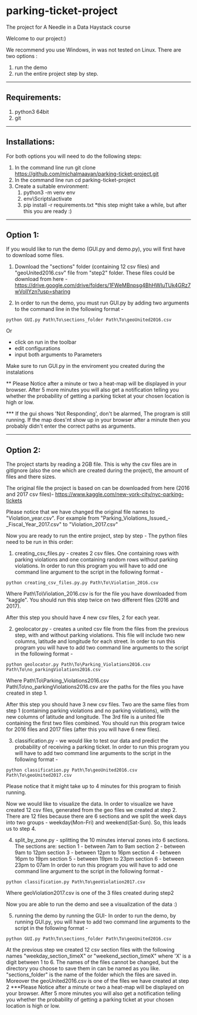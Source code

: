 # parking-ticket-project
The project for A Needle in a Data Haystack course

Welcome to our project:) 

We recommend you use Windows, in was not tested on Linux.
There are two options :
1. run the demo
2. run the entire project step by step.

-----------------
Requirements:
-----------------
1. python3 64bit
2. git

-----------------
Installations:
-----------------
For both options you will need to do the following steps:
1. In the command line run git clone https://github.com/michalmaayan/parking-ticket-project.git
2. In the command line run cd parking-ticket-project
3. Create a suitable environment:
    1. python3 -m venv env
    2. env\Scripts\activate
    3. pip install -r requirements.txt
    *this step might take a while, but after this you are ready :)

-------------
Option 1:
-------------
If you would like to run the demo (GUI.py and demo.py), you will first have to download some files.

1. Download the "sections" folder (containing 12 csv files) and "geoUnited2016.csv" file from "step2" folder. These files could be download from here -
https://drive.google.com/drive/folders/1FWeMBnpsg4BhHWIuTUk4GRz7wVolIYzn?usp=sharing

2. In order to run the demo, you must run GUI.py by adding two arguments to the command line in the following format -
```
python GUI.py Path\To\sections_folder Path\To\geoUnited2016.csv
```
Or
* click on run in the toolbar
* edit configurations
* input both arguments to Parameters

Make sure to run GUI.py in the enviroment you created during the instalations

** Please Notice after a minute or two a heat-map will be displayed in your browser. After 5 more minutes you will also get a notification telling you whether the probability of getting a parking ticket at your chosen location is high or low.

*** If the gui shows 'Not Responding', don't be alarmed, The program is still running. If the map does'nt show up in your browser after a minute then you probably didn't enter the correct paths as arguments.

----------------
Option 2:
----------------
The project starts by reading a 2GB file.
This is why the csv files are in gitIgnore (also the one which are created during the project), the amount of files and there sizes.

The original file the project is based on can be downloaded from here (2016 and 2017 csv files)- https://www.kaggle.com/new-york-city/nyc-parking-tickets

Please notice that we have changed the original file names to "Violation_year.csv". For example from "Parking_Violations_Issued_-_Fiscal_Year_2017.csv" to "Violation_2017.csv"


Now you are ready to run the entire project, step by step -
The python files need to be run in this order:
1. creating_csv_files.py - creates 2 csv files. One containing rows with parking violations and one containing random rows without parking violations.
In order to run this program you will have to add one command line argument to the script in the following format -
```
python creating_csv_files.py.py Path\To\Violation_2016.csv
```
Where Path\To\Violation_2016.csv is for the file you have downloaded from "kaggle".
You should run this step twice on two different files (2016 and 2017).

After this step you should have 4 new csv files, 2 for each year.

2. geolocator.py - creates a united csv file from the files from the previous step, with and without parking violations. This file will include two new columns, latitude and longitude for each street.
In order to run this program you will have to add two command line arguments to the script in the following format -
```
python geolocator.py Path\To\Parking_Violations2016.csv Path\To\no_parkingViolations2016.csv
```
Where Path\To\Parking_Violations2016.csv Path\To\no_parkingViolations2016.csv are the paths for the files you have created in step 1.

After this step you should have 3 new csv files. Two are the same files from step 1 (containing parking violations and no parking violations), with the new columns of latitude and longitude. The 3rd file is a united file containing the first two files combined.
You should run this program twice for 2016 files and 2017 files (after this you will have 6 new files).


3. classification.py - we would like to test our data and predict the probability of receiving a parking ticket. In order to run this program you will have to add two command line arguments to the script in the following format -
```
python classification.py Path\To\geoUnited2016.csv Path\To\geoUnited2017.csv
```
Please notice that it might take up to 4 minutes for this program to finish running.

Now we would like to visualize the data. In order to visualize we have created 12 csv files, generated from the geo files we created at step 2.
There are 12 files because there are 6 sections and we split the week days into two groups - weekday(Mon-Fri) and weekend(Sat-Sun). So, this leads us to step 4.

4. split_by_zone.py - splitting the 10 minutes interval zones into 6 sections.
The sections are:
section 1 - between 7am to 9am
section 2 - between 9am to 12pm
section 3 - between 12pm to 16pm
section 4 - between 16pm to 19pm
section 5 - between 19pm to 23pm
section 6 - between 23pm to 07am
In order to run this program you will have to add one command line argument to the script in the following format -
```
python classification.py Path\To\geoViolation2017.csv
```
Where geoViolation2017.csv is one of the 3 files created during step2

Now you are able to run the demo and see a visualization of the data :)

5. running the demo by running the GUI-
In order to run the demo, by running GUI.py, you will have to add two command line arguments to the script in the following format -
```
python GUI.py Path\To\sections_folder Path\To\geoUnited2016.csv
```
At the previous step we created 12 csv section files with the following names "weekday_section_timeX" or "weekend_section_timeX" where 'X' is a digit between 1 to 6. The names of the files cannot be changed, but the directory you choose to save them in can be named as you like. "sections_folder" is the name of the folder which the files are saved in.
Moreover the geoUnited2016.csv is one of the files we have created at step 2
***Please Notice after a minute or two a heat-map will be displayed on your browser. After 5 more minutes you will also get a notification telling you whether the probability of getting a parking ticket at your chosen location is high or low.




